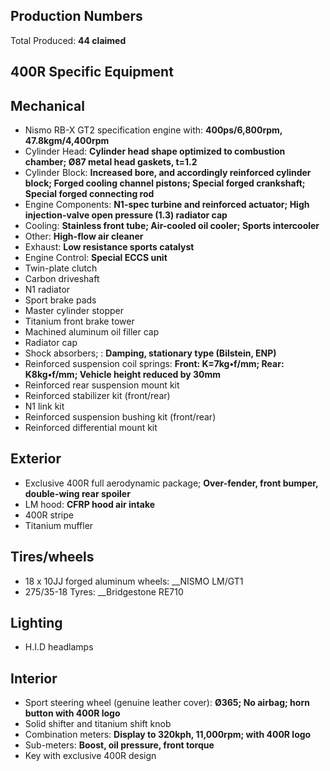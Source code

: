 ## Production Numbers  
Total Produced: __44 claimed__  
  
## 400R Specific Equipment  
  
## Mechanical  
* Nismo RB-X GT2 specification engine with: __400ps/6,800rpm, 47.8kgm/4,400rpm__  
* Cylinder Head: __Cylinder head shape optimized to combustion chamber; Ø87 metal head gaskets, t=1.2__  
* Cylinder Block: __Increased bore, and accordingly reinforced cylinder block; Forged cooling channel pistons; Special forged crankshaft; Special forged connecting rod__  
* Engine Components: __N1-spec turbine and reinforced actuator; High injection-valve open pressure (1.3) radiator cap__  
* Cooling: __Stainless front tube; Air-cooled oil cooler; Sports intercooler__  
* Other: __High-flow air cleaner__  
* Exhaust: __Low resistance sports catalyst__  
* Engine Control: __Special ECCS unit__  
* Twin-plate clutch  
* Carbon driveshaft  
* N1 radiator  
* Sport brake pads  
* Master cylinder stopper  
* Titanium front brake tower  
* Machined aluminum oil filler cap  
* Radiator cap  
* Shock absorbers; : __Damping, stationary type (Bilstein, ENP)__  
* Reinforced suspension coil springs: __Front: K=7kg•f/mm; Rear: K8kg•f/mm; Vehicle height reduced by 30mm__  
* Reinforced rear suspension mount kit  
* Reinforced stabilizer kit (front/rear)  
* N1 link kit  
* Reinforced suspension bushing kit (front/rear)  
* Reinforced differential mount kit  
  
## Exterior  
* Exclusive 400R full aerodynamic package; __Over-fender, front bumper, double-wing rear spoiler__  
* LM hood: __CFRP hood air intake__  
* 400R stripe  
* Titanium muffler  
  
## Tires/wheels  
* 18 x 10JJ forged aluminum wheels: __NISMO LM/GT1  
* 275/35-18 Tyres: __Bridgestone RE710  
  
## Lighting  
* H.I.D headlamps  
  
## Interior  
* Sport steering wheel (genuine leather cover): __Ø365; No airbag; horn button with 400R logo__  
* Solid shifter and titanium shift knob  
* Combination meters: __Display to 320kph, 11,000rpm; with 400R logo__  
* Sub-meters: __Boost, oil pressure, front torque__  
* Key with exclusive 400R design  